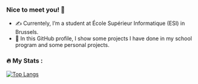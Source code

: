 ### Nice to meet you! 👋

- :writing_hand: Currentely, I’m a student at École Supérieur Informatique (ESI) in Brussels.
- :briefcase: In this GitHub profile, I show some projects I have done in my school program and some personal projects.

### :fire: My Stats :
[![Top Langs](https://github-readme-stats.vercel.app/api/top-langs/?username=MohamedBentouhami&layout=compact)](https://github.com/anuraghazra/github-readme-stats)






